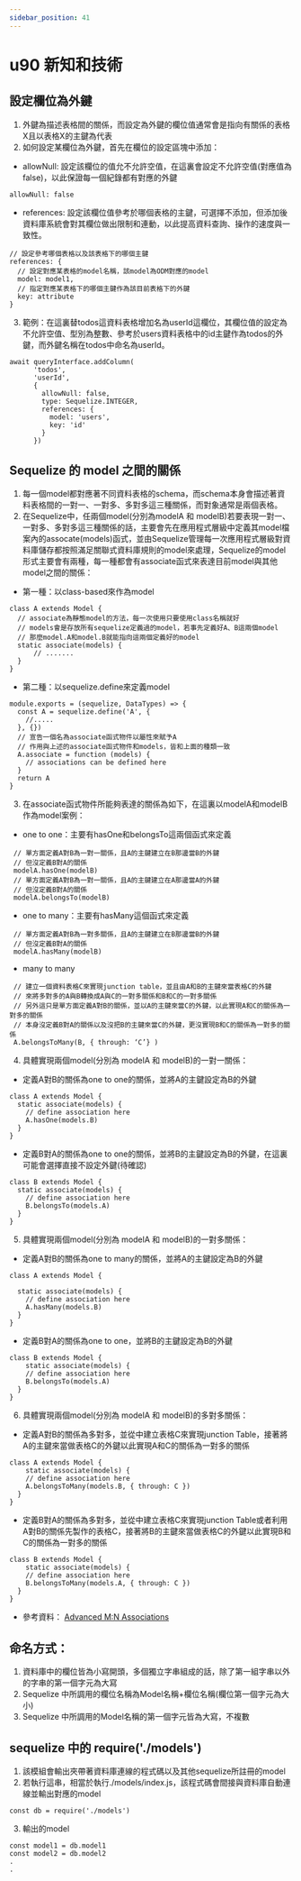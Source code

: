 ```yaml
---
sidebar_position: 41
---
```


# u90 新知和技術 


## 設定欄位為外鍵
1. 外鍵為描述表格間的關係，而設定為外鍵的欄位值通常會是指向有關係的表格X且以表格X的主鍵為代表
2. 如何設定某欄位為外鍵，首先在欄位的設定區塊中添加：
  - allowNull: 設定該欄位的值允不允許空值，在這裏會設定不允許空值(對應值為false)，以此保證每一個紀錄都有對應的外鍵
  ```
  allowNull: false
  ```
  - references: 設定該欄位值參考於哪個表格的主鍵，可選擇不添加，但添加後資料庫系統會對其欄位做出限制和連動，以此提高資料查詢、操作的速度與一致性。
  ```
  // 設定參考哪個表格以及該表格下的哪個主鍵
  references: {
    // 設定對應某表格的model名稱，該model為ODM對應的model
    model: model1,
    // 指定對應某表格下的哪個主鍵作為該目前表格下的外鍵
    key: attribute
  }
  ```
3. 範例：在這裏替todos這資料表格增加名為userId這欄位，其欄位值的設定為不允許空值、型別為整數、參考於users資料表格中的id主鍵作為todos的外鍵，而外鍵名稱在todos中命名為userId。
```
await queryInterface.addColumn(
      'todos',
      'userId',
      {
        allowNull: false,
        type: Sequelize.INTEGER,
        references: {
          model: 'users',
          key: 'id'
        }
      })

```


## Sequelize 的 model 之間的關係
1. 每一個model都對應著不同資料表格的schema，而schema本身會描述著資料表格間的一對一、一對多、多對多這三種關係，而對象通常是兩個表格。
2. 在Sequelize中，任兩個model(分別為modelA 和 modelB)若要表現一對一、一對多、多對多這三種關係的話，主要會先在應用程式層級中定義其model檔案內的assocate(models)函式，並由Sequelize管理每一次應用程式層級對資料庫儲存都按照滿足關聯式資料庫規則的model來處理，Sequelize的model形式主要會有兩種，每一種都會有associate函式來表達目前model與其他model之間的關係：

  - 第一種：以class-based來作為model
  ```
  class A extends Model {
    // associate為靜態model的方法，每一次使用只要使用class名稱就好
    // models會是存放所有sequelize定義過的model，若事先定義好A、B這兩個model
    // 那麼model.A和model.B就能指向這兩個定義好的model
    static associate(models) {
        // .......
    }
  }
  ```
  - 第二種：以sequelize.define來定義model
  ```
  module.exports = (sequelize, DataTypes) => {
    const A = sequelize.define('A', {
      //.....
    }, {})
    // 宣告一個名為associate函式物件以屬性來賦予A
    // 作用與上述的associate函式物件和models，皆和上面的種類一致
    A.associate = function (models) {
      // associations can be defined here
    }
    return A
  }
  ```
3. 在associate函式物件所能夠表達的關係為如下，在這裏以modelA和modelB作為model案例：
 - one to one：主要有hasOne和belongsTo這兩個函式來定義
 ```
  // 單方面定義A對B為一對一關係，且A的主鍵建立在B那邊當B的外鍵
  // 但沒定義B對A的關係
  modelA.hasOne(modelB)
  // 單方面定義A對B為一對一關係，且A的主鍵建立在A那邊當A的外鍵
  // 但沒定義B對A的關係
  modelA.belongsTo(modelB)
 ```
 - one to many：主要有hasMany這個函式來定義
 ```
  // 單方面定義A對B為一對多關係，且A的主鍵建立在B那邊當B的外鍵
  // 但沒定義B對A的關係
  modelA.hasMany(modelB)
 ```
 - many to many
 ```
  // 建立一個資料表格C來實現junction table，並且由A和B的主鍵來當表格C的外鍵
  // 來將多對多的A與B轉換成A與C的一對多關係和B和C的一對多關係
  // 另外這只是單方面定義A對B的關係，並以A的主鍵來當C的外鍵，以此實現A和C的關係為一對多的關係
  // 本身沒定義B對A的關係以及沒把B的主鍵來當C的外鍵，更沒實現B和C的關係為一對多的關係
  A.belongsToMany(B, { through: ‘C’} )
 ```
4. 具體實現兩個model(分別為 modelA 和 modelB)的一對一關係：
  - 定義A對B的關係為one to one的關係，並將A的主鍵設定為B的外鍵
  ```
  class A extends Model {
    static associate(models) {
      // define association here
      A.hasOne(models.B)
    }
  }
  ```

  - 定義B對A的關係為one to one的關係，並將B的主鍵設定為B的外鍵，在這裏可能會選擇直接不設定外鍵(待確認)
  ```
  class B extends Model {
    static associate(models) {
      // define association here
      B.belongsTo(models.A)
    }
  }
  ```
5. 具體實現兩個model(分別為 modelA 和 modelB)的一對多關係：

  - 定義A對B的關係為one to many的關係，並將A的主鍵設定為B的外鍵
  ```
  class A extends Model {

    static associate(models) {
      // define association here
      A.hasMany(models.B)
    }
  }
  ```
  - 定義B對A的關係為one to one，並將B的主鍵設定為B的外鍵
  ```
  class B extends Model {
	  static associate(models) {
      // define association here
      B.belongsTo(models.A)
   	}
  }
  ```
6. 具體實現兩個model(分別為 modelA 和 modelB)的多對多關係：
  - 定義A對B的關係為多對多，並從中建立表格C來實現junction Table，接著將A的主鍵來當做表格C的外鍵以此實現A和C的關係為一對多的關係
  ```
  class A extends Model {
	  static associate(models) {
      // define association here
      A.belongsToMany(models.B, { through: C })
   	}
  }
  ```
  - 定義B對A的關係為多對多，並從中建立表格C來實現junction Table或者利用A對B的關係先製作的表格C，接著將B的主鍵來當做表格C的外鍵以此實現B和C的關係為一對多的關係
  ```
  class B extends Model {
	  static associate(models) {
      // define association here
      B.belongsToMany(models.A, { through: C })
   	}
  }
  ```
  - 參考資料：
  [Advanced M:N Associations](https://sequelize.org/master/manual/advanced-many-to-many.html)



## 命名方式：
1. 資料庫中的欄位皆為小寫開頭，多個獨立字串組成的話，除了第一組字串以外的字串的第一個字元為大寫
2. Sequelize 中所調用的欄位名稱為Model名稱+欄位名稱(欄位第一個字元為大小)
3. Sequelize 中所調用的Model名稱的第一個字元皆為大寫，不複數

## sequelize 中的 require('./models')
1. 該模組會輸出夾帶著資料庫連線的程式碼以及其他sequelize所註冊的model
2. 若執行這串，相當於執行./models/index.js，該程式碼會間接與資料庫自動連線並輸出對應的model
```
const db = require('./models')
```
3. 輸出的model
```
const model1 = db.model1
const model2 = db.model2
.
.
```